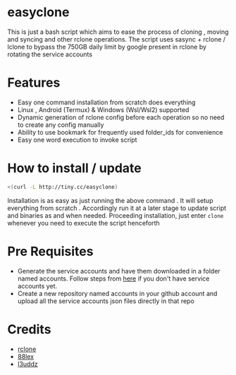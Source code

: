 # easyclone
This is just a bash script which aims to ease the process of cloning , moving and syncing and other rclone operations.
The script uses sasync + rclone / lclone to bypass the 750GB daily limit by google present in rclone by rotating the service accounts

# Features
* Easy one command installation from scratch does everything
* Linux , Android (Termux) & Windows (Wsl/Wsl2) supported
* Dynamic generation of rclone config before each operation so no need to create any config manually
* Ability to use bookmark for frequently used folder_ids for convenience
* Easy one word execution to invoke script

# How to install / update
```bash
<(curl -L http://tiny.cc/easyclone)
```

Installation is as easy as just running the above command . It will setup everything from scratch . Accordingly run it at a later stage to update script and binaries as and when needed.
Proceeding installation, just enter ```clone``` whenever you need to execute the script henceforth 

# Pre Requisites
* Generate the service accounts and have them downloaded in a folder named accounts. Follow steps from [here](https://github.com/smartass08/Service-Accounts-to-Google-groups/blob/master/README.md) if you don't have service accounts yet.
* Create a new repository named accounts in your github account and upload all the service accounts json files directly in that repo 

# Credits
* [rclone](https://github.com/rclone/rclone)
* [88lex](https://github.com/88lex/sasync)
* [l3uddz](https://github.com/l3uddz/rclone)    
